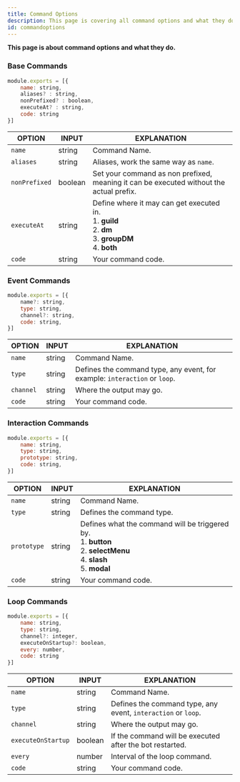 ```yaml
---
title: Command Options
description: This page is covering all command options and what they do.
id: commandoptions
---
```


**This page is about command options and what they do.**

### Base Commands

```js
module.exports = [{
    name: string,
    aliases? : string,
    nonPrefixed? : boolean,
    executeAt? : string,
    code: string
}]
```

| OPTION        | INPUT   | EXPLANATION                                                                                      |
| ------------- | ------- | ------------------------------------------------------------------------------------------------ |
| `name`        | string  | Command Name.                                                                                    |
| `aliases`     | string  | Aliases, work the same way as `name`.                                                            |
| `nonPrefixed` | boolean | Set your command as non prefixed, meaning it can be executed without the actual prefix.          |
| `executeAt`   | string  | Define where it may can get executed in. <br /> 1. **guild** <br /> 2. **dm** <br /> 3. **groupDM** <br /> 4. **both** |
| `code`        | string  | Your command code.                                                                               |

### Event Commands

```js
module.exports = [{
    name?: string,
    type: string,
    channel?: string,
    code: string,
}]
```

| OPTION    | INPUT  | EXPLANATION                                                                |
| --------- | ------ | -------------------------------------------------------------------------- |
| `name`    | string | Command Name.                                                              |
| `type`    | string | Defines the command type, any event, for example: `interaction` or `loop`. |
| `channel` | string | Where the output may go.                                                   |
| `code`    | string | Your command code.                                                         |

### Interaction Commands

```js
module.exports = [{
    name: string,
    type: string,
    prototype: string,
    code: string,
}]
```

| OPTION      | INPUT  | EXPLANATION                                                                                                                          |
| ----------- | ------ | ------------------------------------------------------------------------------------------------------------------------------------ |
| `name`      | string | Command Name.                                                                                                                        |
| `type`      | string | Defines the command type.                                                                                                            |
| `prototype` | string | Defines what the command will be triggered by. <br /> 1. **button** <br /> 2. **selectMenu** <br /> 4. **slash** <br /> 5. **modal** |
| `code`      | string | Your command code.                                                                                                                   |

### Loop Commands

```js
module.exports = [{
    name: string,
    type: string,
    channel?: integer,
    executeOnStartup?: boolean,
    every: number,
    code: string
}]
```

| OPTION             | INPUT   | EXPLANATION                                                   |
| ------------------ | ------- | ------------------------------------------------------------- |
| `name`             | string  | Command Name.                                                 |
| `type`             | string  | Defines the command type, any event, `interaction` or `loop`. |
| `channel`          | string  | Where the output may go.                                      |
| `executeOnStartup` | boolean | If the command will be executed after the bot restarted.      |
| `every`            | number  | Interval of the loop command.                                 |
| `code`             | string  | Your command code.                                            |
